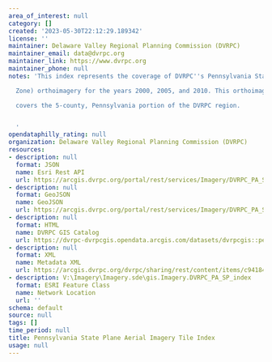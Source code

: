 ```yaml
---
area_of_interest: null
category: []
created: '2023-05-30T22:12:29.189342'
license: ''
maintainer: Delaware Valley Regional Planning Commission (DVRPC)
maintainer_email: data@dvrpc.org
maintainer_link: https://www.dvrpc.org
maintainer_phone: null
notes: 'This index represents the coverage of DVRPC''s Pennsylvania State Plane (South

  Zone) orthoimagery for the years 2000, 2005, and 2010. This orthoimagery

  covers the 5-county, Pennsylvania portion of the DVRPC region.


  '
opendataphilly_rating: null
organization: Delaware Valley Regional Planning Commission (DVRPC)
resources:
- description: null
  format: JSON
  name: Esri Rest API
  url: https://arcgis.dvrpc.org/portal/rest/services/Imagery/DVRPC_PA_SP_index/FeatureServer/0
- description: null
  format: GeoJSON
  name: GeoJSON
  url: https://arcgis.dvrpc.org/portal/rest/services/Imagery/DVRPC_PA_SP_index/FeatureServer/0/query?where=1=1&outsr=4326&outfields=*&f=geojson
- description: null
  format: HTML
  name: DVRPC GIS Catalog
  url: https://dvrpc-dvrpcgis.opendata.arcgis.com/datasets/dvrpcgis::pennsylvania-state-plane-aerial-imagery-tile-index
- description: null
  format: XML
  name: Metadata XML
  url: https://arcgis.dvrpc.org/dvrpc/sharing/rest/content/items/c941844414114344bdbf53c2a2e6a61a/info/metadata/metadata.xml?format=default
- description: V:\Imagery\Imagery.sde\gis.Imagery.DVRPC_PA_SP_index
  format: ESRI Feature Class
  name: Network Location
  url: ''
schema: default
source: null
tags: []
time_period: null
title: Pennsylvania State Plane Aerial Imagery Tile Index
usage: null
---
```

